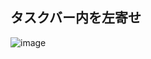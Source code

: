 ## タスクバー内を左寄せ
![image](https://user-images.githubusercontent.com/1501327/228454414-b856d46b-fbae-4286-9a80-a51d1784f975.png)

